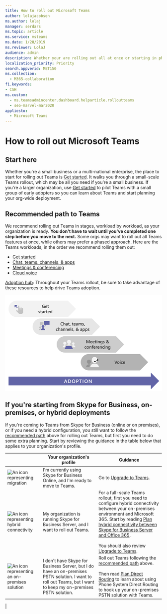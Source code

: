```yaml
---
title: How to roll out Microsoft Teams
author: lolajacobsen
ms.author: lolaj
manager: serdars
ms.topic: article
ms.service: msteams
ms.date: 1/28/2019
ms.reviewer: LolaJ
audience: admin
description: Whether your are rolling out all at once or starting in phases, plot a course to implement Microsoft Teams in your organization sucessfully.
localization_priority: Priority
search.appverid: MET150
ms.collection: 
  - M365-collaboration
f1.keywords:
- CSH
ms.custom: 
  - ms.teamsadmincenter.dashboard.helparticle.rolloutteams
  - seo-marvel-mar2020
appliesto: 
  - Microsoft Teams
---
```


# How to roll out Microsoft Teams

## Start here
Whether you're a small business or a multi-national enterprise, the place to start for rolling out Teams is [Get started](get-started-with-teams-quick-start.md). It walks you through a small-scale Teams rollout, which may be all you need if you're a small business. If you're a larger organization, use [Get started](get-started-with-teams-quick-start.md) to pilot Teams with a small group of early adopters so you can learn about Teams and start planning your org-wide deployment. 

## Recommended path to Teams


We recommend rolling out Teams in stages, workload by workload, as your organization is ready. **You don't have to wait until you've completed one step before you move to the next.** Some orgs may want to roll out all Teams features at once, while others may prefer a phased approach. Here are the Teams workloads, in the order we recommend rolling them out:

- [Get started](get-started-with-teams-quick-start.md)
- [Chat, teams, channels, & apps](deploy-chat-teams-channels-microsoft-teams-landing-page.md)
- [Meetings & conferencing](deploy-meetings-microsoft-teams-landing-page.md)
- [Cloud voice](cloud-voice-landing-page.md)

[Adoption hub](adopt-microsoft-teams-landing-page.md): Throughout your Teams rollout, be sure to take advantage of these resources to help drive Teams adoption.

![Diagram illustrating Teams deployment pathways](media/how-to-roll-out-teams-image1.png)


## If you're starting from Skype for Business, on-premises, or hybrid deployments

If you're coming to Teams from Skype for Business (online or on premises), or if you need a hybrid configuration, you still want to follow the [recommended path](#recommended-path-to-teams) above for rolling out Teams, but first you need to do some extra planning. Start by reviewing the guidance in the table below that applies to your organization's profile.



|  |Your organization's profile|Guidance  |
|---------|---------|---------|
|<IMG src="https://docs.microsoft.com/office/media/icons/migration-blue.svg" alt="An icon representing migration" height="50" width="50">|I'm currently using Skype for Business Online, and I'm ready to move to Teams. |Go to [Upgrade to Teams](upgrade-start-here.md).        |
|<IMG SRC="https://docs.microsoft.com/office/media/icons/hybrid-blue.svg" alt="An icon representing hybrid connectivity" height="50" width="50">|My organization is running Skype for Business Server, and I want to roll out Teams. |For a full-scale Teams rollout, first you need to configure hybrid connectivity between your on-premises environment and Microsoft 365. Start by reading [Plan hybrid connectivity between Skype for Business Server and Office 365](https://docs.microsoft.com/skypeforbusiness/hybrid/plan-hybrid-connectivity). <br><br>You should also review [Upgrade to Teams](upgrade-start-here.md).    |
|<IMG src="https://docs.microsoft.com/office/media/icons/on-premises.svg" alt="An icon representing an on-premises solution" height="50" width="50">|I don't have Skype for Business Server, but I do have an on-premises PSTN solution. I want to roll out Teams, but I want to keep my on-premises PSTN solution. |Roll out Teams following  the [recommended path](#recommended-path-to-teams) above.<br><br>Then read [Plan Direct Routing](direct-routing-plan.md) to learn about using Phone System Direct Routing to hook up your on-premises PSTN solution with Teams.|
|


